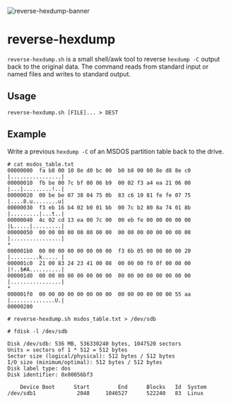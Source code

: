 ![reverse-hexdump-banner](reverse-hexdump-banner.png)


reverse-hexdump
===============

`reverse-hexdump.sh` is a small shell/awk tool to reverse `hexdump -C`
output back to the original data.  The command reads from standard input
or named files and writes to standard output.


Usage
-----

```
reverse-hexdump.sh [FILE]... > DEST
```


Example
-------

Write a previous `hexdump -C` of an MSDOS partition table back to the
drive.

```
# cat msdos_table.txt 
00000000  fa b8 00 10 8e d0 bc 00  b0 b8 00 00 8e d8 8e c0  |................|
00000010  fb be 00 7c bf 00 06 b9  00 02 f3 a4 ea 21 06 00  |...|.........!..|
00000020  00 be be 07 38 04 75 0b  83 c6 10 81 fe fe 07 75  |....8.u........u|
00000030  f3 eb 16 b4 02 b0 01 bb  00 7c b2 80 8a 74 01 8b  |.........|...t..|
00000040  4c 02 cd 13 ea 00 7c 00  00 eb fe 00 00 00 00 00  |L.....|.........|
00000050  00 00 00 00 00 00 00 00  00 00 00 00 00 00 00 00  |................|
*
000001b0  00 00 00 00 00 00 00 00  f3 6b 05 00 00 00 00 20  |.........k..... |
000001c0  21 00 83 24 23 41 00 08  00 00 00 f0 0f 00 00 00  |!..$#A..........|
000001d0  00 00 00 00 00 00 00 00  00 00 00 00 00 00 00 00  |................|
*
000001f0  00 00 00 00 00 00 00 00  00 00 00 00 00 00 55 aa  |..............U.|
00000200

# reverse-hexdump.sh msdos_table.txt > /dev/sdb

# fdisk -l /dev/sdb

Disk /dev/sdb: 536 MB, 536330240 bytes, 1047520 sectors
Units = sectors of 1 * 512 = 512 bytes
Sector size (logical/physical): 512 bytes / 512 bytes
I/O size (minimum/optimal): 512 bytes / 512 bytes
Disk label type: dos
Disk identifier: 0x00056bf3

    Device Boot      Start         End      Blocks   Id  System
/dev/sdb1             2048     1046527      522240   83  Linux
```
